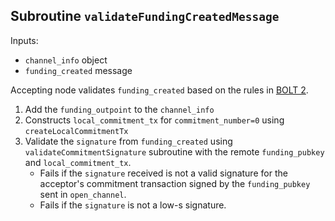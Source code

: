 ## Subroutine `validateFundingCreatedMessage`

Inputs:

-   `channel_info` object
-   `funding_created` message

Accepting node validates `funding_created` based on the rules in [BOLT 2](https://github.com/lightning/bolts/blob/master/02-peer-protocol.md#the-funding_created-message).

1. Add the `funding_outpoint` to the `channel_info`
1. Constructs `local_commitment_tx` for `commitment_number=0` using `createLocalCommitmentTx`
1. Validate the `signature` from `funding_created` using `validateCommitmentSignature` subroutine with the remote `funding_pubkey` and `local_commitment_tx`.
    - Fails if the `signature` received is not a valid signature for the acceptor's commitment transaction signed by the `funding_pubkey` sent in `open_channel`.
    - Fails if the `signature` is not a low-s signature.
